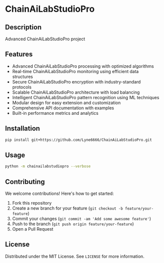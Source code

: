 # ChainAiLabStudioPro

## Description

Advanced ChainAiLabStudioPro project

## Features

- Advanced ChainAiLabStudioPro processing with optimized algorithms
- Real-time ChainAiLabStudioPro monitoring using efficient data structures
- Secure ChainAiLabStudioPro encryption with industry-standard protocols
- Scalable ChainAiLabStudioPro architecture with load balancing
- Intelligent ChainAiLabStudioPro pattern recognition using ML techniques
- Modular design for easy extension and customization
- Comprehensive API documentation with examples
- Built-in performance metrics and analytics
## Installation

```bash
pip install git+https://github.com/Lyne6666/ChainAiLabStudioPro.git
```

## Usage

```bash
python -m chainailabstudiopro --verbose
```

## Contributing

We welcome contributions! Here's how to get started:

1. Fork this repository
2. Create a new branch for your feature (`git checkout -b feature/your-feature`)
3. Commit your changes (`git commit -am 'Add some awesome feature'`)
4. Push to the branch (`git push origin feature/your-feature`)
5. Open a Pull Request

## License

Distributed under the MIT License. See `LICENSE` for more information.
